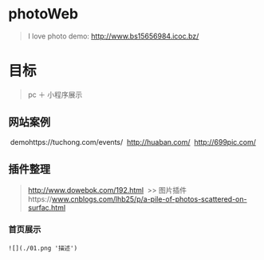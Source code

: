 # photoWeb
> I love photo
demo: http://www.bs15656984.icoc.bz/ 
# 目标
 > pc ＋ 小程序展示
  
  
  
## 网站案例
  demohttps://tuchong.com/events/
  http://huaban.com/
  http://699pic.com/

## 插件整理
  > http://www.dowebok.com/192.html 
  >> 图片插件https://www.cnblogs.com/lhb25/p/a-pile-of-photos-scattered-on-surfac.html
  
### 首页展示
    ![](./01.png '描述')
